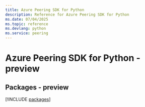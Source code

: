 ```yaml
---
title: Azure Peering SDK for Python
description: Reference for Azure Peering SDK for Python
ms.date: 07/04/2025
ms.topic: reference
ms.devlang: python
ms.service: peering
---
```

# Azure Peering SDK for Python - preview
## Packages - preview
[!INCLUDE [packages](peering-index.md)]